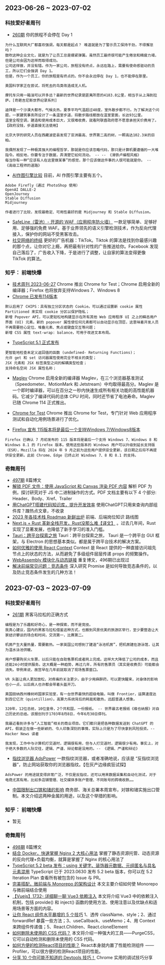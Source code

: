 ## 2023-06-26 ~ 2023-07-02
### 科技爱好者周刊
* [260期](https://github.com/ruanyf/weekly/blob/master/docs/issue-260.md) 你的旅程不会停在 Day 1
```
为什么互联网大厂都喜欢强调，每天都是起点？ 难道就是为了警示员工保持干劲，不得懈怠吗？
鼓吹这种企业文化，就是为了让员工总是绷紧弹簧。虽然员工最终很可能产生倦怠和精疲力竭，但是公司会因为这样而取得成功。
公司这样做，并没有错。作为一家公司，旅程没有终点，永远在路上，需要有使命感驱动的员工，所以它们会强调 Day 1。
但是，作为一个员工，你的旅程是有终点的。你不会永远停在 Day 1，也不能停在那里。

美国科学家正在尝试，将死去的鸟类改造成无人机。

摩托车只用一箱油可以开多远？最新的世界纪录是匪夷所思的4183.8公里，相当于从上海到拉萨。[奇葩吉尼斯世界纪录系列]

迪拜是一个沙漠大都市，气候炎热，夏季平均气温超过40度，室外散步都不行。为了解决这个问题，一家建筑事务所设计了一条温室步道，将散步路线都放在温室里面，长达93公里。
温室全程空调，建造和使用成本巨大，又很难收费，就看阿联酋政府愿不愿意承担天价费用了。【政府没钱，步道直接无法使用】

北京大学的研究人员在西藏波密县发现了亚洲最高、世界第二高的树，一颗高达102.3米的巨柏。

我偶然发现了一种极其强大的编程哲学，那就是你应该忽略代码，那只是计算机要遵循的一大堆指令。相反地，你要专注于数据，弄清楚它如何流动。 -- -- 《滑铁卢编程风格》
每当你有一种“应该有人在这里做某事”的感觉，那个应该做这件事的人很可能就是你。 -- 《高级工程师的道路》
```
* [AI作图引擎比较](https://blog.usmanity.com/comparing-adobe-firefly-dalle-2-and-openjourney/) 目前，AI 作图引擎主要有五个。
```
Adobe Firefly（通过 PhotoShop 使用）
OpenAI DALLE-2
OpenJourney
Stable Diffusion
Midjourney

作者进行了比较，发现最稳定、可用性最好的是 Midjourney 和 Stable Diffusion。
```
* [SafeLine（雷池）- 开源的 WAF（应用程序防火墙）](https://github.com/chaitin/safeline) 一款足够简单、足够好用、足够强的免费 WAF。基于业界领先的语义引擎检测技术，作为反向代理接入，保护你的网站不受黑客攻击。
* [社交网络的终结](https://reb00ted.org/tech/20220727-end-of-social-networking/) 更好的广告机器：TikTok。Tiktok 的算法是找到你最感兴趣的那个点，让你对它上瘾，再把最有针对性的广告推送给你。Facebook 发现自己落后了，广告收入下降，于是进行了调整，让自家的算法变得更像 TikTok 的算法。

### 知乎： 前端快爆
* [技术周刊 2023-06-27](https://zhuanlan.zhihu.com/p/639974165) Chrome 推出 Chrome for Test；Chrome 启用全新的编译器；Firefox 也将放弃支持Windows 7、Windows 8
* [Chrome 已发布114版本](https://developer.chrome.com/en/blog/new-in-chrome-114/)
```
默认启用了 CHIPS：具有独立分区状态的 Cookie。可以通过设置新 cookie 属性 Partitioned 来实现 cookie 分区以保护隐私；
新增 Popover API，可以更轻松地构建显示在所有其他 Web 应用程序 UI 之上的瞬态用户界面 (UI) 元素。新的 popover 属性使任何元素都可以自动显示在顶层，这意味着开发人员不再需要担心定位、堆叠元素、焦点或键盘交互等问题；
新增 CSS 属性 text-wrap: balance，可用于改进文本布局。
```
* [TypeScript 5.1 正式发布](https://devblogs.microsoft.com/typescript/announcing-typescript-5-1/)
```
更智能地检查未定义返回值的函数 (undefined- Returning Functions)；
允许 get 和 set 访问器属性使用完全不相关的类型；
JSX 元素和 JSX 标签类型之间的解耦类型检查；
支持命名空间 JSX 属性名称；
```
* [Maglev](https://link.zhihu.com/?target=https%3A//blog.chromium.org/2023/06/how-chrome-achieved-high-scores-on.html) Chrome 启用全新的编译器 Maglev，在三个浏览器基准测试（Speedometer、MotionMark 和 Jetstream）中均取得最高分。Maglev 是一个即时编译器，可以在百分之一秒内快速生成所有相关功能的高性能机器码。它减少了编译代码的总体 CPU 时间，同时还节省了电池寿命。Maglev 已随 Chrome 114 正式推出。

* [Chrome for Test](https://developer.chrome.com/blog/chrome-for-testing/) Chrome 推出 Chrome for Test，专门针对 Web 应用程序测试和自动化用例场景进行了优化。

* [Firefox 宣布 115版本将是最后一个支持Windows 7/Windows8版本](https://support.mozilla.org/en-US/kb/firefox-users-windows-7-8-and-81-moving-extended-support)
```
Firefox 已确认 7 月初发布的 115 版本将是最后一个支持 Windows 7、Windows 8 和 Windows 8.1 的 Firefox 版本。使用这些版本的 Windows 用户可以升级到延长支持版（ESR），Mozilla 将在 2024 年 9 月之前为这些用户提供安全更新，该日期之后将不再提供安全更新。此前 Chrome、Edge 已终止对 Windows 7、8 和 8.1 的支持。
```

### 奇舞周刊
* [497期](https://weekly.75.team/issue497.html) 8篇博文
* [解锁 PDF 文件：使用 JavaScript 和 Canvas 渲染 PDF 内容](https://mp.weixin.qq.com/s/RGRbgcNveAcqXnRNKt_0Jw) 解析 PDF 为例，探讨研究对于 JS 中二进制操作的方式。PDF 文档主要有以下 4 个部分: Header、Body、Xref、Trailer
* [用ChatGPT搭建代码知识库，提升开发效率](https://mp.weixin.qq.com/s/MpF9xBHYjgnCHNkFn1AsOA) 使用ChatGPT只用来查询内部组件库？蹭热点文章，不收录
* [2023 年各技术栈 Roadmap 新鲜出炉](https://mp.weixin.qq.com/s/0OX7Qz7tP7czXqsJyvTf6A) 前端、后端岗位知识 路线图
* [Next.js + Rust 革新全栈开发，Rust没那么难【译文】](https://mp.weixin.qq.com/s/x5SHfqoW26XrEchEpWzzfg) 。过去几年间，Rust 实现了显著发展，也降低了新手学习的准入门槛。
* [Tauri：跨平台探索之旅](https://mp.weixin.qq.com/s/dxb3SxAv1u02qwxXCmnolQ) Tauri：跨平台探索之旅， Tauri 是一个跨平台 GUI 框架，与 Electron 的思想基本类似。都是属于跨平台技术的解决方案。
* [如何优雅的使用 React Context](https://mp.weixin.qq.com/s/mQyl3baPRvEI_34kT1Us_g) Context 是 React 提供的一种直接访问祖先节点上的状态的方法，从而避免了多级组件层层传递 props 的频繁操作。
* [WebAssembly 模块化与动态链接](https://mp.weixin.qq.com/s/MPBwFuL2CYFVXIowoB542A) 重复博文，496期已出现过
* [解决前端常见问题：竞态条件](https://mp.weixin.qq.com/s/c-vDWMV0XHnbpmR6tvzL8A) 深入研究 Promise 是如何导致竞态条件的，以及防止竞态条件发生的几种方法！

## 2023-07-03 ~ 2023-07-09
### 科技爱好者周刊
* [261期](https://github.com/ruanyf/weekly/blob/master/docs/issue-261.md) 黑客马拉松的正确方式
```
编程是为了乐趣和好奇心，是一种探索，而不是竞技。
我真心建议，国内的黑客马拉松借鉴这种方式，也搬到风景优美的旅游区举行，至少要营造让大家结识攀谈的场合和时间，交流第一，比赛第二。

机房产生大量热量，需要散热。一家英国公司想到了建造“泳池机房”，把机房建在游泳馆，让其为温水泳池供暖。

用户想要购买火车票，以后只能在自助售票机或者网上完成。这样大大降低了公司的成本，而且还能24小时提供服务。这大概是一种趋势，再过几年，所有的售票员（其实是收费员）可能都会消失。举例来说，故宫早在几年前就取消了现场售票窗口。

VR 头盔让病人更加放松，对疼痛的关注更少。由于少用麻醉药，可以更快醒来，对身体的影响也小一点，以后病人也许都会带着头盔开刀。

美国田纳西州橡树岭国家实验室，有一台世界最快的超级电脑，叫做 Frontier，运算速度达到百亿亿次（quintillion）。高算力系统背后的耗能和散热，远超普通人想象。

320年，12位总统，10位皇帝，2个共和国，一份报纸。 -- 世界最古老报纸《维也纳报》对自己历史的总结。该报创刊于1703年8月8日，今年6月30日停刊。

我最近看到许多与“人工智能”相关的商业项目。它们都只是把各种数据发送到 ChatGPT 的 API，假装正在做一些新颖的、令人印象深刻的事情，实际上只是为了尽快拿到风险投资。-- Hacker News 读者

我发现，工作中与计算机打交道时，逻辑很有用，但与人打交道时，逻辑很少有用。事实上，对于绝大多数的人际交往，逻辑、严谨、辩论都是没用的。-- 《逻辑、严谨和辩论》
```
* [指纹浏览器 AdsPower](https://www.adspower.net/) 一款指纹浏览器，或者准确地说，应该是 “反指纹浏览器”，防止网站获取你的浏览器指纹。【在灰产边缘疯狂试探】
```
AdsPower 的用途就变得非常广泛，不仅是反指纹，还可以用来数据采集和自动化测试，对于电商尤其有用，比如多店铺管理、社交媒体多账户管理、不同账号的跨境收款……
```
* [中国限制出口镓和锗的影响](https://m.laoyaoba.com/n/867801) 商务部、海关总署本周宣布，对镓和锗实施出口管制。本文介绍这两种金属的用途，以及这个举措的影响。

### 知乎： 前端快爆
* 暂无

### 奇舞周刊
* [498期](https://weekly.75.team/issue498.html) 8篇博文
* [结合 Docker，快速掌握 Nginx 2 大核心用法](https://mp.weixin.qq.com/s?__biz=Mzg3OTYzMDkzMg==&mid=2247496729&idx=1&sn=42c89edd613f51b262b09c6821c84c49&chksm=cf033b22f874b2344fde7a7df81f100b9239d4abd0e38bb14c3e4796c545cb64e733ade0735a&token=2133551871&lang=zh_CN#rd) 掌握了静态资源托管、动态资源的反向代理+负载均衡，就算是掌握了 Nginx 的核心用法了
* [TypeScript 5.2 beta 发布：using 关键字、装饰器元数据、元组匿名与具名元素混用](https://mp.weixin.qq.com/s?__biz=Mzg4NDc0ODIwMA==&mid=2247484008&idx=1&sn=e2624cf82e2fdc9bf29f4c52e22e862d&chksm=cfb238aff8c5b1b94a09e667052a2c2de198470c0d73ddfbd462dc521a40f8e6d7a0104d4167&token=2133551871&lang=zh_CN#rd) TypeScript 已于 2023.0630 发布 5.2 beta 版本，你可以在 5.2 Iteration Plan 查看所有被包含的 Issue 与 PR。
* [完美搭配，微前端与 Monorepo 的架构设计](https://mp.weixin.qq.com/s/Ovrp7M-ZvK0V7xO-F3SNiw) 本文主要介绍如何使 Monorepo 与微前端结合使用
* [【Vuejs】1732- 详细聊一聊 Vue3 依赖注入](https://mp.weixin.qq.com/s?__biz=MjM5MDc4MzgxNA==&mid=2458471419&idx=1&sn=3d1bab800cb4d0b849e24ba12bf96881&chksm=b1c26bd286b5e2c4cd3238d6dfc14bf2781be768fa53cc1ee74aff51cd41c3629f73923cffbd&token=2133551871&lang=zh_CN#rd) 本文将介绍 Vue3 中的依赖注入机制，包括 provide() 和 inject() 函数的使用方法、使用注意以及优缺点和适用场景等方面的内容。
* [让你 React 组件水平暴增的 5 个技巧](https://mp.weixin.qq.com/s?__biz=Mzg3OTYzMDkzMg==&mid=2247496859&idx=1&sn=6f822d3df9763654faf83f11d1a886c5&chksm=cf033ba0f874b2b61c7ac9973cf439edc0167f2ccf1c177aaf9cad10118b9ef743febb9bbe36&token=2133551871&lang=zh_CN#rd) 1、透传 className、style；2、通过 forwardRef 暴露一些方法；3、useCallback、useMemo；4、用 Context 来跨组件传递值；5、React.Children、React.cloneElement
* [如何删除未使用的 CSS 代码？](https://mp.weixin.qq.com/s?__biz=MzU2MTIyNDUwMA==&mid=2247515344&idx=2&sn=9d27a6cbfea7cbc07fcd8d7cdc1135c1&chksm=fc7ef28bcb097b9d03a80c66e219b2c3b175c51ea517dc6e7f9869af4d2d3b1a00f4dea26f5d&token=2133551871&lang=zh_CN#rd) 本文将介绍一种强大的工具——PurgeCSS，它可以自动检测和删除未使用的 CSS 代码。
* [如何方便的检测React项目的性能？](https://mp.weixin.qq.com/s?__biz=MzkzMjIxNTcyMA==&mid=2247492418&idx=1&sn=3a0164571ad8e7550d68315c9b593f3f&chksm=c25d8d85f52a04933ac280a976b738f5c11b1c98060d5530f6d7b4948ebe0f405fa67351bc3a&token=2133551871&lang=zh_CN#rd) React本身就内置了性能检测组件 —— Profiler，可以很方便的检测React项目的性能。
* [分享 10 个你可能不知道的 Devtools 技巧！](https://mp.weixin.qq.com/s?__biz=Mzk0MDMwMzQyOA==&mid=2247498191&idx=1&sn=25493523d55ac10481aca455efc328d5&chksm=c2e10ce4f59685f2cf7d7414d407827038ec6f2203d40235735bba1e1b0ef055a7a2253266b7&token=2133551871&lang=zh_CN#rd) Chrome 实用的调试技巧分享
